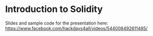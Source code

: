 # Introduction to Solidity

Slides and sample code for the presentation here: https://www.facebook.com/hackdays4all/videos/544008492611485/

